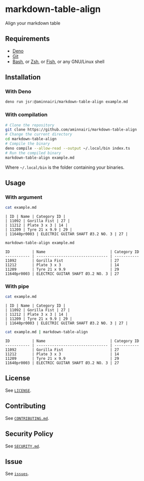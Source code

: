 # markdown-table-align

Align your markdown table

## Requirements

- [Deno](https://deno.com/)
- [Git](https://git-scm.com/)
- [Bash](https://www.gnu.org/software/bash/), or [Zsh](https://www.zsh.org/), or [Fish](https://fishshell.com/), or any GNU/Linux shell

## Installation

### With Deno

```bash
deno run jsr:@aminnairi/markdown-table-align example.md
```

### With compilation

```bash
# Clone the repository
git clone https://github.com/aminnairi/markdown-table-align
# Change the current directory
cd markdown-table-align
# Compile the binary
deno compile --allow-read --output ~/.local/bin index.ts
# Run the compiled binary
markdown-table-align example.md
```

Where `~/.local/bin` is the folder containing your binaries.

## Usage

### With argument

```bash
cat example.md
```

```text
| ID | Name | Category ID |
| 11092 | Gorilla Fist | 27 |
| 11212 | Plate 3 x 3 | 14 |
| 11209 | Tyre 21 x 9.9 | 29 |
| 11640pr0003 | ELECTRIC GUITAR SHAFT Ø3.2 NO. 3 | 27 |
```

```bash
markdown-table-align example.md
```

```
ID          | Name                             | Category ID
----------- | -------------------------------- | -----------
11092       | Gorilla Fist                     | 27         
11212       | Plate 3 x 3                      | 14         
11209       | Tyre 21 x 9.9                    | 29         
11640pr0003 | ELECTRIC GUITAR SHAFT Ø3.2 NO. 3 | 27
```

### With pipe

```bash
cat example.md
```

```text
| ID | Name | Category ID |
| 11092 | Gorilla Fist | 27 |
| 11212 | Plate 3 x 3 | 14 |
| 11209 | Tyre 21 x 9.9 | 29 |
| 11640pr0003 | ELECTRIC GUITAR SHAFT Ø3.2 NO. 3 | 27 |
```


```bash
cat example.md | markdown-table-align
```

```
ID          | Name                             | Category ID
----------- | -------------------------------- | -----------
11092       | Gorilla Fist                     | 27         
11212       | Plate 3 x 3                      | 14         
11209       | Tyre 21 x 9.9                    | 29         
11640pr0003 | ELECTRIC GUITAR SHAFT Ø3.2 NO. 3 | 27
```

## License

See [`LICENSE`](./LICENSE).

## Contributing

See [`CONTRIBUTING.md`](./CONTRIBUTING.md).

## Security Policy

See [`SECURITY.md`](./SECURITY.md).

## Issue

See [`issues`](./issues).
